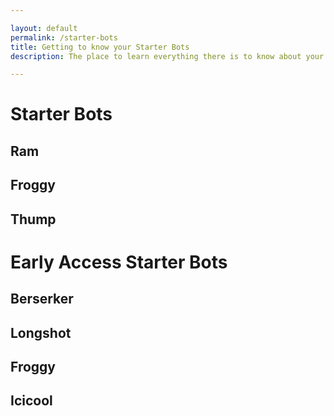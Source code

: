 ```yaml
---

layout: default
permalink: /starter-bots
title: Getting to know your Starter Bots
description: The place to learn everything there is to know about your starter bots, their pros and cons so that you can find and use in Botworld Adventure!

---
```



<div markdown="1" class=" ghcms ghcms-main">

# Starter Bots

## Ram

## Froggy

## Thump

# Early Access Starter Bots

## Berserker

## Longshot

## Froggy

## Icicool

</div>
